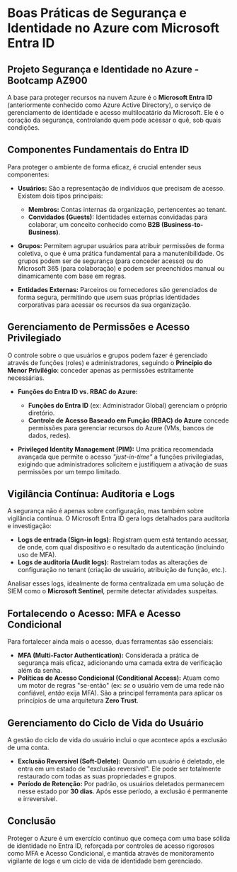 # Boas Práticas de Segurança e Identidade no Azure com Microsoft Entra ID

## Projeto Segurança e Identidade no Azure - Bootcamp AZ900

A base para proteger recursos na nuvem Azure é o **Microsoft Entra ID** (anteriormente conhecido como Azure Active Directory), o serviço de gerenciamento de identidade e acesso multilocatário da Microsoft. Ele é o coração da segurança, controlando quem pode acessar o quê, sob quais condições.

## Componentes Fundamentais do Entra ID

Para proteger o ambiente de forma eficaz, é crucial entender seus componentes:

* **Usuários:** São a representação de indivíduos que precisam de acesso. Existem dois tipos principais:
    * **Membros:** Contas internas da organização, pertencentes ao tenant.
    * **Convidados (Guests):** Identidades externas convidadas para colaborar, um conceito conhecido como **B2B (Business-to-Business)**.

* **Grupos:** Permitem agrupar usuários para atribuir permissões de forma coletiva, o que é uma prática fundamental para a manutenibilidade. Os grupos podem ser de segurança (para conceder acesso) ou do Microsoft 365 (para colaboração) e podem ser preenchidos manual ou dinamicamente com base em regras.

* **Entidades Externas:** Parceiros ou fornecedores são gerenciados de forma segura, permitindo que usem suas próprias identidades corporativas para acessar os recursos da sua organização.

## Gerenciamento de Permissões e Acesso Privilegiado

O controle sobre o que usuários e grupos podem fazer é gerenciado através de funções (roles) e administradores, seguindo o **Princípio do Menor Privilégio**: conceder apenas as permissões estritamente necessárias.

* **Funções do Entra ID vs. RBAC do Azure:**
    * **Funções do Entra ID** (ex: Administrador Global) gerenciam o próprio diretório.
    * **Controle de Acesso Baseado em Função (RBAC) do Azure** concede permissões para gerenciar recursos do Azure (VMs, bancos de dados, redes).

* **Privileged Identity Management (PIM):** Uma prática recomendada avançada que permite o acesso *"just-in-time"* a funções privilegiadas, exigindo que administradores solicitem e justifiquem a ativação de suas permissões por um tempo limitado.

## Vigilância Contínua: Auditoria e Logs

A segurança não é apenas sobre configuração, mas também sobre vigilância contínua. O Microsoft Entra ID gera logs detalhados para auditoria e investigação:

* **Logs de entrada (Sign-in logs):** Registram quem está tentando acessar, de onde, com qual dispositivo e o resultado da autenticação (incluindo uso de MFA).
* **Logs de auditoria (Audit logs):** Rastreiam todas as alterações de configuração no tenant (criação de usuário, atribuição de função, etc.).

Analisar esses logs, idealmente de forma centralizada em uma solução de SIEM como o **Microsoft Sentinel**, permite detectar atividades suspeitas.

## Fortalecendo o Acesso: MFA e Acesso Condicional

Para fortalecer ainda mais o acesso, duas ferramentas são essenciais:

* **MFA (Multi-Factor Authentication):** Considerada a prática de segurança mais eficaz, adicionando uma camada extra de verificação além da senha.
* **Políticas de Acesso Condicional (Conditional Access):** Atuam como um motor de regras "se-então" (ex: *se* o usuário vem de uma rede não confiável, *então* exija MFA). São a principal ferramenta para aplicar os princípios de uma arquitetura **Zero Trust**.

## Gerenciamento do Ciclo de Vida do Usuário

A gestão do ciclo de vida do usuário inclui o que acontece após a exclusão de uma conta.

* **Exclusão Reversível (Soft-Delete):** Quando um usuário é deletado, ele entra em um estado de "exclusão reversível". Ele pode ser totalmente restaurado com todas as suas propriedades e grupos.
* **Período de Retenção:** Por padrão, os usuários deletados permanecem nesse estado por **30 dias**. Após esse período, a exclusão é permanente e irreversível.

## Conclusão

Proteger o Azure é um exercício contínuo que começa com uma base sólida de identidade no Entra ID, reforçada por controles de acesso rigorosos como MFA e Acesso Condicional, e mantida através de monitoramento vigilante de logs e um ciclo de vida de identidade bem gerenciado.
